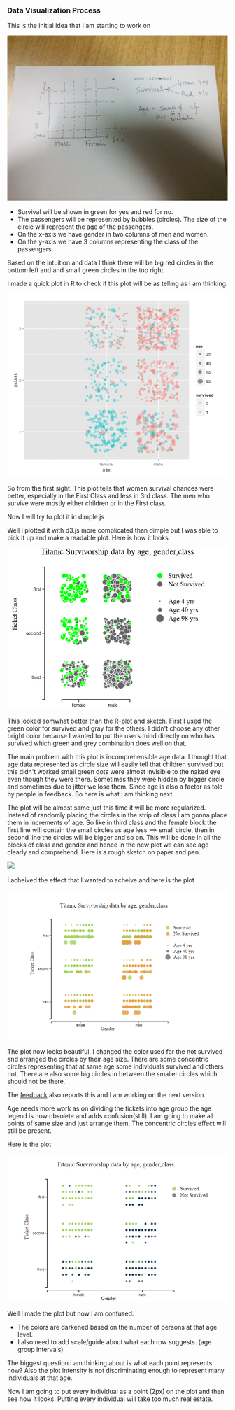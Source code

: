 ### Data Visualization Process

This is the initial idea that I am starting to work on

![](versions/sketch_v1.jpg)

* Survival will be shown in green for yes and red for no.
* The passengers will be represented by bubbles (circles). The size of the circle will represent the age of the passengers.
* On the x-axis we have gender in two columns of men and women.
* On the y-axis we have 3 columns representing the class of the passengers.

Based on the intuition and data I think there will be big red circles in the bottom left and and small green circles in the top right.

I made a quick plot in R to check if this plot will be as telling as I am thinking.

![](versions/testplot_v1.png)

So from the first sight. This plot tells that women survival chances were better, especially in the First Class and less in 3rd class. The men who survive were mostly either children or in the First class.

Now I will try to plot it in dimple.js

Well I plotted it with d3.js  more complicated than dimple but I was able to pick it up and make a readable plot. Here is how it looks

![](versions/plot_v1.png)

This looked somwhat better than the R-plot and sketch. First I used the green color for survived and gray for the others. I didn't choose any other bright color because I wanted to put the users mind directly on who has survived which green and grey combination does well on that.

The main problem with this plot is incomprehensible age data. I thought that age data represented as circle size will easily tell that children survived but this didn't worked small green dots were almost invisible to the naked eye even though they were there. Sometimes they were hidden by bigger circle and sometimes due to jitter we lose them. Since age is also a factor as told by people in feedback. So here is what I am thinking next. 

The plot will be almost same just this time it will be more regularized. Instead of randomly placing the circles in the strip of class I am gonna place them in increments of age. So like in third class and the female block the first line will contain the small circles as age less ==> small circle, then in second line the circles will be bigger and so on. This will be done in all the blocks of class and gender and hence in the new plot we can see age clearly and comprehend.
Here is a rough sketch on paper and pen.

![](versions/sketch_v2.png)

I acheived the effect that I wanted to acheive and here is the plot

![](versions/plot_v2.png)

The plot now looks beautiful. I changed the color used for the not survived and 
arranged the circles by their age size. There are some concentric circles
representing that at same age some individuals survived and others not. There
are also some big circles in between the smaller circles which should not be 
there. 

The [feedback](Feedback.md) also reports this and I am working on the next 
version. 

Age needs more work as on dividing the tickets into age group the age legend is 
now obsolete and adds confusion(still). I am going to make all points of 
same size and just arrange them. The concentric circles effect will still be
present.

Here is the plot 

![](versions/plot_v4.png)

Well I made the plot but now I am confused. 

* The colors are darkened based on the number of persons at that age level. 
* I also need to add scale/guide about what each row suggests. (age group 
intervals)

The biggest question I am thinking about is what each point represents now? 
Also the plot intensity is not discriminating enough to represent many 
individuals at that age.

Now I am going to put every individual as a point (2px) on the plot and then see
how it looks. Putting every individual will take too much real estate. 










